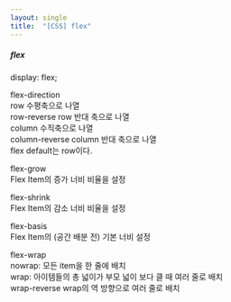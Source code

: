 ```yaml
---
layout: single
title:  "[CSS] flex" 
---
```


##### flex  
display: flex;   
   
flex-direction   
row 수평축으로 나열   
row-reverse row 반대 축으로 나열   
column 수직축으로 나열   
column-reverse column 반대 축으로 나열   
flex default는 row이다.   

flex-grow   
Flex Item의 증가 너비 비율을 설정   
    
flex-shrink   
Flex Item의 감소 너비 비율을 설정   
   
flex-basis   
Flex Item의 (공간 배분 전) 기본 너비 설정   
   
flex-wrap   
nowrap:  모든 item을 한 줄에 배치   
wrap: 아이템들의 총 넓이가 부모 넓이 보다 클 때 여러 줄로 배치   
wrap-reverse wrap의 역 방향으로 여러 줄로 배치   